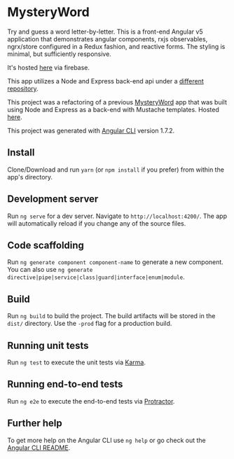 # MysteryWord
Try and guess a word letter-by-letter.  This is a front-end Angular v5 application that demonstrates angular components, rxjs observables, ngrx/store configured in a Redux fashion, and reactive forms.  The styling is minimal, but sufficiently responsive.

It's hosted [here](https://mystery-word-ng5.firebaseapp.com) via firebase.

This app utilizes a Node and Express back-end api under a [different repository](https://github.com/Garmhausen/mystery-word-api).

This project was a refactoring of a previous [MysteryWord](https://github.com/Garmhausen/MysteryWord) app that was built using Node and Express as a back-end with Mustache templates.  Hosted [here](https://mysteryword.herokuapp.com/).

This project was generated with [Angular CLI](https://github.com/angular/angular-cli) version 1.7.2.

## Install

Clone/Download and run `yarn` (or `npm install` if you prefer) from within the app's directory.

## Development server

Run `ng serve` for a dev server. Navigate to `http://localhost:4200/`. The app will automatically reload if you change any of the source files.

## Code scaffolding

Run `ng generate component component-name` to generate a new component. You can also use `ng generate directive|pipe|service|class|guard|interface|enum|module`.

## Build

Run `ng build` to build the project. The build artifacts will be stored in the `dist/` directory. Use the `-prod` flag for a production build.

## Running unit tests

Run `ng test` to execute the unit tests via [Karma](https://karma-runner.github.io).

## Running end-to-end tests

Run `ng e2e` to execute the end-to-end tests via [Protractor](http://www.protractortest.org/).

## Further help

To get more help on the Angular CLI use `ng help` or go check out the [Angular CLI README](https://github.com/angular/angular-cli/blob/master/README.md).
